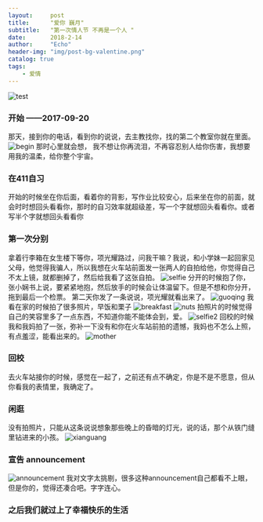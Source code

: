 ```yaml
---
layout:     post
title:      "爱你 巍月"
subtitle:   "第一次情人节 不再是一个人 "
date:       2018-2-14
author:     "Echo"
header-img: "img/post-bg-valentine.png"
catalog: true
tags:
    - 爱情
---
```


>

![test](https://raw.githubusercontent.com/echosara/echoblog/master/img/post-bg-valentine%20.jpg)

### 开始 ——2017-09-20
那天，接到你的电话，看到你的说说，去主教找你，找的第二个教室你就在里面。
![begin]()
那时心里就会想，
我不想让你再流泪，不再容忍别人给你伤害，我想要用我的温柔，给你整个宇宙。

### 在411自习
开始的时候坐在你后面，看着你的背影，写作业比较安心，后来坐在你的前面，就会时时想回头看看你，那时的自习效率就超级差，写一个字就想回头看看你。或者写半个字就想回头看看你

### 第一次分别
拿着行李箱在女生楼下等你，项光耀路过，问我干嘛？我说，和小学妹一起回家见父母，他觉得我骗人，所以我想在火车站前面发一张两人的自拍给他，你觉得自己不太上镜，就都删掉了，然后给我看了这张自拍。
![selfie]()
分开的时候抱了你，张小娴书上说，要紧紧地抱，然后放手的时候会让体温留下。但是不想和你分开，拖到最后一个检票。
第二天你发了一条说说，项光耀就看出来了。
![guoqing]()
我看在家的时候拍了很多照片，早饭和栗子
![breakfast]()
![nuts]()
拍照片的时候觉得自己的笑容里多了一点东西，不知道你能不能体会到，爱。
![selfie2]()
回校的时候我和我妈拍了一张，弥补一下没有和你在火车站前拍的遗憾，我妈也不怎么上照，有点羞涩，能看出来的。
![mother]()

### 回校
去火车站接你的时候，感觉在一起了，之前还有点不确定，你是不是不愿意，但从你看我的表情里，我确定了。

### 闲逛
没有拍照片，只能从这条说说想象那些晚上的昏暗的灯光，说的话，那个从铁门缝里钻进来的小孩。
![xianguang]()

### 宣告 announcement
![announcement]() 
我对文字太挑剔，很多这种announcement自己都看不上眼，但是你的，觉得还凑合吧。字字连心。

### 之后我们就过上了幸福快乐的生活















